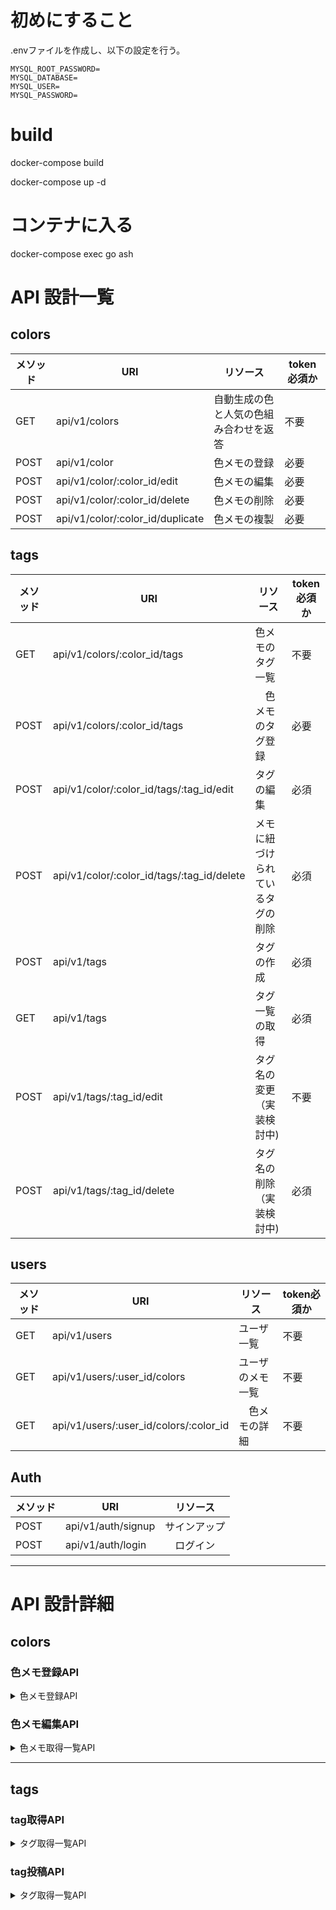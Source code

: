 # 初めにすること
.envファイルを作成し、以下の設定を行う。
```
MYSQL_ROOT_PASSWORD=
MYSQL_DATABASE=
MYSQL_USER=
MYSQL_PASSWORD=
```

# build
docker-compose build

docker-compose up -d
# コンテナに入る
docker-compose exec go ash

# API 設計一覧

## colors
| メソッド | URI | リソース | token必須か |
| - | - | - | - |
| GET | api/v1/colors | 自動生成の色と人気の色組み合わせを返答 | 不要|
| POST | api/v1/color | 色メモの登録 | 必要　|
| POST | api/v1/color/:color_id/edit | 色メモの編集 | 必要 |
| POST | api/v1/color/:color_id/delete | 色メモの削除 | 必要 |
| POST | api/v1/color/:color_id/duplicate | 色メモの複製 | 必要 |
## tags
| メソッド | URI | リソース | token必須か |
| - | - | - | - |
| GET | api/v1/colors/:color_id/tags | 色メモのタグ一覧 | 不要 |
| POST | api/v1/colors/:color_id/tags |　色メモのタグ登録 | 必要 |
| POST | api/v1/color/:color_id/tags/:tag_id/edit | タグの編集 | 必須 |
| POST | api/v1/color/:color_id/tags/:tag_id/delete | メモに紐づけられているタグの削除 | 必須 |
| POST | api/v1/tags | タグの作成 | 必須 |
| GET | api/v1/tags | タグ一覧の取得 | 必須 |
| POST | api/v1/tags/:tag_id/edit | タグ名の変更（実装検討中) | 不要 |
| POST | api/v1/tags/:tag_id/delete | タグ名の削除（実装検討中) | 必須 |



## users
| メソッド | URI | リソース | token必須か |
| - | - | - | - |
| GET | api/v1/users | ユーザ一覧 | 不要 |
| GET | api/v1/users/:user_id/colors | ユーザのメモ一覧 | 不要 |
| GET | api/v1/users/:user_id/colors/:color_id |　色メモの詳細 | 不要 |

## Auth
| メソッド | URI | リソース | 
| - | - | - |
| POST | api/v1/auth/signup | サインアップ | 
| POST | api/v1/auth/login |　ログイン |


--------------------------------------------------------------------


# API 設計詳細

## colors
### 色メモ登録API

<details>
<summary> 色メモ登録API</summary>

#### パス

```/api/v1/colors```


#### メソッド
- POST
    - JSON(req,res)

#### リクエスト

##### サンプル

```
{
    "color":{
        "color1":"#FFFFFF",
        "color2":"#000000"
    },
    "tags":{
        ["モノクロ","白黒"]
    }
}
```
tagがない場合
```
{
    "color":{
        "color1":"#FFFFFF",
        "color2":"#000000"
    }
}
```
color1, color2はサーバ側で名前順でソートする。
#### レスポンス
##### 成功時
 - ステータスコード　200

#### サンプル

```
{
    "color":{
        "color1":"#000000",
        "color2":"#FFFFFF",
        "author_id":"01GA0Y1R6F5HJ6AJVH2RWT863G",
        "craeter_id":"01GA0Y1R6F5HJ6AJVH2RWT863G",
        "id":"01GA0Y1WN23BYR1N4EDZNYBDH5",
        "created_at":"2022-07-14T02:40:00Z",
        "updated_at":"2022-07-14T02:40:00Z":
    },
    "tags":{
        [
            {"モノクロ":"01GA0Y2BBYCJFYY92T237Y17SX"},
            {"白黒":"01GA0Y21VP47YFR89VX5MKNYVJ"}
        ]
    }
}
```


| パラメータ | 型 | 内容 |
| - | - | - |
| color | object | ソートされた色の組み合わせと作成者などの情報を格納 |
| color1 | string | 順番が若い方の色 |
| color2 | string | 順番が若くない色 |
| author_id | string |　所持者id |
| creater_id | string | 作成者id |
| created_at | string | 作成日時 |
| updated_at | string | 更新日時 |
| tags | array_object | 登録したタグ情報の配列 |

#### 失敗時
##### サンプル
```
{
    "err":"すでにその色の組み合わせは登録されています。"
}
```
#### 注意点


</details>

### 色メモ編集API
<details>
<summary>色メモ取得一覧API</summary>

#### 説明
ログインしているユーザ自身の

#### パス

```/api/v1/colors```


#### メソッド
- POST
    - JSON(req,res)

#### リクエスト

##### サンプル

```
{
    "color":{
        "color1":"#FFFFFF",
        "color2":"#000000"
    },
    "tags":{
        ["モノクロ","白黒"]
    }
}
```
tagがない場合
```
{
    "color":{
        "color1":"#FFFFFF",
        "color2":"#000000"
    }
}
```
color1, color2はサーバ側で名前順でソートする。
### レスポンス
##### 成功時
 - ステータスコード　200

#### サンプル

```
{
    "color":{
        "color1":"#000000",
        "color2":"#FFFFFF",
        "author_id":"01JS2Z3NDEKCDS4RRFFQ69G5FAV",
        "craeter_id":"01JS2Z3NDEKCDS4RRFFQ69G5FAV",
        "id":"23SS2Z3NDEKCDS4RRFFQ69G5FAV",
        "created_at":"2022-07-14T02:40:00Z",
        "updated_at":"2022-07-14T02:40:00Z":
    },
    "tags":{
        [
            {"モノクロ":"01ARZ3NDEKTSV4RRFFQ69G5FAV"},
            {"白黒":"02ARZ3NDBDTSV4RRFFQ69G5FAX"}
        ]
    }
}
```


| パラメータ | 型 | 内容 |
| - | - | - |
| color | object | ソートされた色の組み合わせと作成者などの情報を格納 |
| color1 | string | 順番が若い方の色 |
| color2 | string | 順番が若くない色 |
| author_id | string |　所持者id |
| creater_id | string | 作成者id |
| created_at | string | 作成日時 |
| updated_at | string | 更新日時 |
| tags | array_object | 登録したタグ情報の配列 |

#### 失敗時
##### サンプル
```
{
    "err":"すでにその色の組み合わせは登録されています。"
}
```
#### 注意点
色は名前順でソートされて返されます。
</details>

----------------------

## tags


### tag取得API

<details>
<summary>タグ取得一覧API</summary>

#### 説明
登録されているタグの一覧を返す。

#### パス

```/api/v1/tags```


#### メソッド
- GET
    - JSON(res)

#### レスポンス
##### 成功時
 - ステータスコード　200

#### サンプル

```
{
    "tags":{
        [
            {"モノクロ":"01ARZ3NDEKTSV4RRFFQ69G5FAV"},
            {"白黒":"02ARZ3NDBDTSV4RRFFQ69G5FAX"},
            {"ビビッド":"01GA138S72W3GTJPV4DD8G7YX4"}
        ]
    }
}
```


| パラメータ | 型 | 内容 |
| - | - | - |
| tags | array_object | 登録したタグ情報の配列 |

#### 失敗時
##### サンプル
```
{
    "err":"タグが取得できませんでした。"
}
```
#### 注意点
</details>




### tag投稿API

<details>
<summary>タグ取得一覧API</summary>

#### 説明
タグの登録を一つだけ行う。

#### パス

```/api/v1/tags```


#### メソッド
- POST
    - JSON(req,res)
##### サンプル
```
{
    "tag": "モノクロ"
}
```

#### レスポンス
##### 成功時
 - ステータスコード　201 created

#### サンプル

```
{
    "tag":{
        "モノクロ":"01ARZ3NDEKTSV4RRFFQ69G5FAV"
    }
}
```


| パラメータ | 型 | 内容 |
| - | - | - |
| tag | object | 登録したタグ |

#### 失敗時
##### サンプル
```
{
    "err":"すでにそのタグは投稿されています。"
}
```
#### 注意点
</details>

